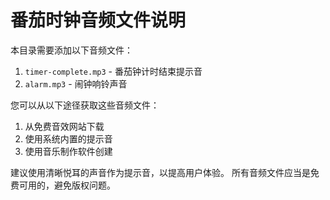 # 番茄时钟音频文件说明

本目录需要添加以下音频文件：

1. `timer-complete.mp3` - 番茄钟计时结束提示音
2. `alarm.mp3` - 闹钟响铃声音

您可以从以下途径获取这些音频文件：

1. 从免费音效网站下载
2. 使用系统内置的提示音
3. 使用音乐制作软件创建

建议使用清晰悦耳的声音作为提示音，以提高用户体验。
所有音频文件应当是免费可用的，避免版权问题。
